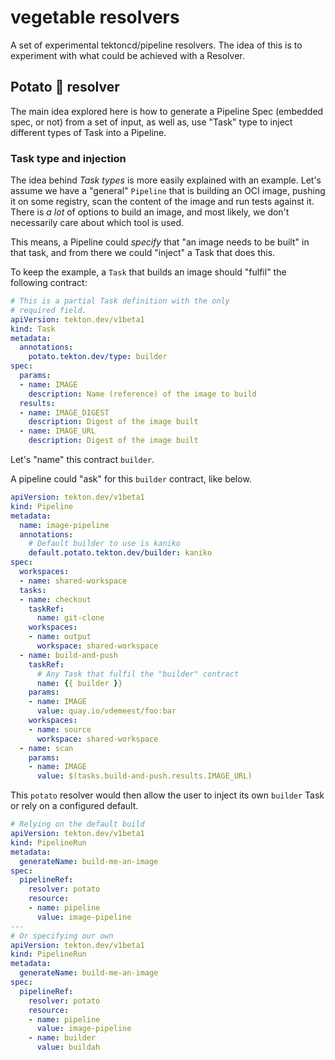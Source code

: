 # vegetable resolvers

A set of experimental tektoncd/pipeline resolvers. The idea of this is
to experiment with what could be achieved with a Resolver.

## Potato 🥔 resolver

The main idea explored here is how to generate a Pipeline Spec
(embedded spec, or not) from a set of input, as well as, use "Task"
type to inject different types of Task into a Pipeline.

### Task type and injection

The idea behind *Task types* is more easily explained with an
example. Let's assume we have a "general" `Pipeline` that is building
an OCI image, pushing it on some registry, scan the content of the
image and run tests against it.  There is *a lot* of options to build
an image, and most likely, we don't necessarily care about which tool
is used.

This means, a Pipeline could *specify* that "an image needs to be
built" in that task, and from there we could "inject" a Task that does
this.

To keep the example, a `Task` that builds an image should "fulfil" the
following contract:

```yaml
# This is a partial Task definition with the only
# required field.
apiVersion: tekton.dev/v1beta1
kind: Task
metadata:
  annotations:
    potato.tekton.dev/type: builder
spec:
  params:
  - name: IMAGE
    description: Name (reference) of the image to build
  results:
  - name: IMAGE_DIGEST
    description: Digest of the image built
  - name: IMAGE_URL
    description: Digest of the image built
```

Let's "name" this contract `builder`.

A pipeline could "ask" for this `builder` contract, like below.

```yaml
apiVersion: tekton.dev/v1beta1
kind: Pipeline
metadata:
  name: image-pipeline
  annotations:
    # Default builder to use is kaniko
    default.potato.tekton.dev/builder: kaniko
spec:
  workspaces:
  - name: shared-workspace
  tasks:
  - name: checkout
    taskRef:
      name: git-clone
    workspaces:
    - name: output
      workspace: shared-workspace
  - name: build-and-push
    taskRef:
      # Any Task that fulfil the "builder" contract
      name: {{ builder }}
    params:
    - name: IMAGE
      value: quay.io/vdemeest/foo:bar
    workspaces:
    - name: source
      workspace: shared-workspace
  - name: scan
    params:
    - name: IMAGE
      value: $(tasks.build-and-push.results.IMAGE_URL)
```

This `potato` resolver would then allow the user to inject its own
`builder` Task or rely on a configured default.

```yaml
# Relying on the default build
apiVersion: tekton.dev/v1beta1
kind: PipelineRun
metadata:
  generateName: build-me-an-image
spec:
  pipelineRef:
    resolver: potato
    resource:
    - name: pipeline
      value: image-pipeline
---
# Or specifying our own
apiVersion: tekton.dev/v1beta1
kind: PipelineRun
metadata:
  generateName: build-me-an-image
spec:
  pipelineRef:
    resolver: potato
    resource:
    - name: pipeline
      value: image-pipeline
    - name: builder
      value: buildah
```
